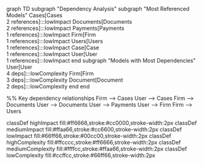 graph TD
  subgraph "Dependency Analysis"
    subgraph "Most Referenced Models"
      Cases[Cases<br/>2 references]:::lowImpact
      Documents[Documents<br/>2 references]:::lowImpact
      Payments[Payments<br/>1 references]:::lowImpact
      Firm[Firm<br/>1 references]:::lowImpact
      Users[Users<br/>1 references]:::lowImpact
      Case[Case<br/>1 references]:::lowImpact
      User[User<br/>1 references]:::lowImpact
    end
    subgraph "Models with Most Dependencies"
      User[User<br/>4 deps]:::lowComplexity
      Firm[Firm<br/>3 deps]:::lowComplexity
      Document[Document<br/>2 deps]:::lowComplexity
    end
  end

  %% Key dependency relationships
  Firm --> Cases
  User --> Cases
  Firm --> Documents
  User --> Documents
  User --> Payments
  User --> Firm
  Firm --> Users

  classDef highImpact fill:#ff6666,stroke:#cc0000,stroke-width:2px
  classDef mediumImpact fill:#ffaa66,stroke:#cc6600,stroke-width:2px
  classDef lowImpact fill:#66ff66,stroke:#00cc00,stroke-width:2px
  classDef highComplexity fill:#ffcccc,stroke:#ff6666,stroke-width:2px
  classDef mediumComplexity fill:#ffffcc,stroke:#ffaa66,stroke-width:2px
  classDef lowComplexity fill:#ccffcc,stroke:#66ff66,stroke-width:2px
